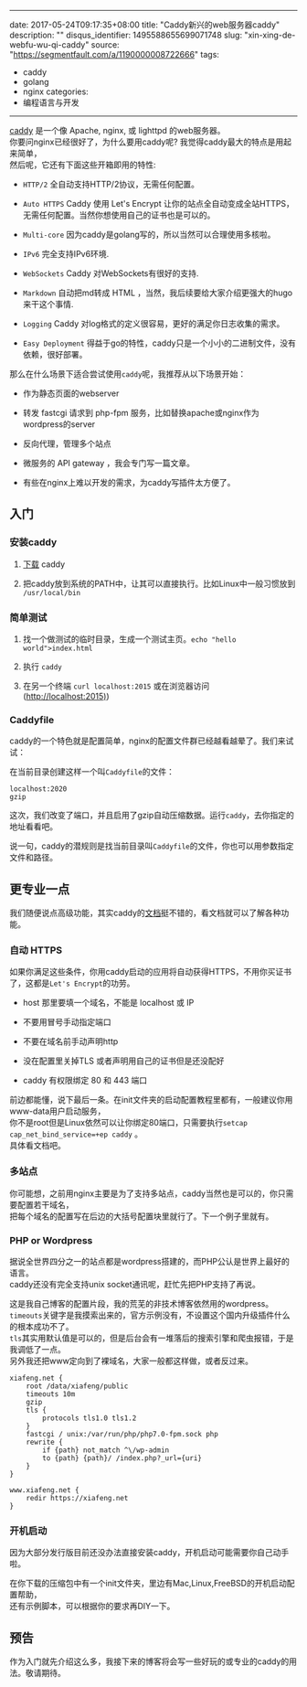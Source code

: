 
---
date: 2017-05-24T09:17:35+08:00
title: "Caddy新兴的web服务器caddy"
description: ""
disqus_identifier: 1495588655699071748
slug: "xin-xing-de-webfu-wu-qi-caddy"
source: "https://segmentfault.com/a/1190000008722666"
tags: 
- caddy 
- golang 
- nginx 
categories:
- 编程语言与开发
---

[caddy](https://caddyserver.com/) 是一个像 Apache, nginx, 或 lighttpd
的web服务器。\
你要问nginx已经很好了，为什么要用caddy呢?
我觉得caddy最大的特点是用起来简单，\
然后呢，它还有下面这些开箱即用的特性:

-   `HTTP/2` 全自动支持HTTP/2协议，无需任何配置。

-   `Auto HTTPS` Caddy 使用 Let's Encrypt
    让你的站点全自动变成全站HTTPS，无需任何配置。当然你想使用自己的证书也是可以的。

-   `Multi-core` 因为caddy是golang写的，所以当然可以合理使用多核啦。

-   `IPv6` 完全支持IPv6环境.

-   `WebSockets` Caddy 对WebSockets有很好的支持.

-   `Markdown` 自动把md转成 HTML
    ，当然，我后续要给大家介绍更强大的hugo来干这个事情.

-   `Logging` Caddy 对log格式的定义很容易，更好的满足你日志收集的需求。

-   `Easy Deployment`
    得益于go的特性，caddy只是一个小小的二进制文件，没有依赖，很好部署。

那么在什么场景下适合尝试使用`caddy`呢，我推荐从以下场景开始：

-   作为静态页面的webserver

-   转发 fastcgi 请求到 php-fpm
    服务，比如替换apache或nginx作为wordpress的server

-   反向代理，管理多个站点

-   微服务的 API gateway ，我会专门写一篇文章。

-   有些在nginx上难以开发的需求，为caddy写插件太方便了。

入门
----

### 安装caddy

1.  [下载](https://caddyserver.com/download) caddy

2.  把caddy放到系统的PATH中，让其可以直接执行。比如Linux中一般习惯放到
    `/usr/local/bin`

### 简单测试

1.  找一个做测试的临时目录，生成一个测试主页。`echo "hello world">index.html`

2.  执行 `caddy`

3.  在另一个终端 `curl localhost:2015` 或在浏览器访问
    ([http://localhost:2015)](http://localhost:2015))

### Caddyfile

caddy的一个特色就是配置简单，nginx的配置文件群已经越看越晕了。我们来试试：

在当前目录创建这样一个叫`Caddyfile`的文件：

    localhost:2020
    gzip

这次，我们改变了端口，并且启用了gzip自动压缩数据。运行`caddy`，去你指定的地址看看吧。

说一句，caddy的潜规则是找当前目录叫`Caddyfile`的文件，你也可以用参数指定文件和路径。

更专业一点
----------

我们随便说点高级功能，其实caddy的[文档](https://caddyserver.com/docs)挺不错的，看文档就可以了解各种功能。

### 自动 HTTPS

如果你满足这些条件，你用caddy启动的应用将自动获得HTTPS，不用你买证书了，这都是`Let's Encrypt`的功劳。

-   host 那里要填一个域名，不能是 localhost 或 IP

-   不要用冒号手动指定端口

-   不要在域名前手动声明http

-   没在配置里关掉TLS 或者声明用自己的证书但是还没配好

-   caddy 有权限绑定 80 和 443 端口

前边都能懂，说下最后一条。在init文件夹的启动配置教程里都有，一般建议你用www-data用户启动服务，\
你不是root但是Linux依然可以让你绑定80端口，只需要执行`setcap cap_net_bind_service=+ep caddy`
。\
具体看文档吧。

### 多站点

你可能想，之前用nginx主要是为了支持多站点，caddy当然也是可以的，你只需要配置若干域名，\
把每个域名的配置写在后边的大括号配置块里就行了。下一个例子里就有。

### PHP or Wordpress

据说全世界四分之一的站点都是wordpress搭建的，而PHP公认是世界上最好的语言。\
caddy还没有完全支持unix socket通讯呢，赶忙先把PHP支持了再说。

这是我自己博客的配置片段，我的荒芜的非技术博客依然用的wordpress。\
`timeouts`关键字是我摸索出来的，官方示例没有，不设置这个国内升级插件什么的根本成功不了。\
`tls`其实用默认值是可以的，但是后台会有一堆落后的搜索引擎和爬虫报错，于是我调低了一点。\
另外我还把www定向到了裸域名，大家一般都这样做，或者反过来。

    xiafeng.net {
        root /data/xiafeng/public
        timeouts 10m
        gzip
        tls {
            protocols tls1.0 tls1.2
        }
        fastcgi / unix:/var/run/php/php7.0-fpm.sock php
        rewrite {
            if {path} not_match ^\/wp-admin
            to {path} {path}/ /index.php?_url={uri}
        }
    }

    www.xiafeng.net {
        redir https://xiafeng.net
    }

### 开机启动

因为大部分发行版目前还没办法直接安装caddy，开机启动可能需要你自己动手啦。

在你下载的压缩包中有一个init文件夹，里边有Mac,Linux,FreeBSD的开机启动配置帮助，\
还有示例脚本，可以根据你的要求再DIY一下。

预告
----

作为入门就先介绍这么多，我接下来的博客将会写一些好玩的或专业的caddy的用法。敬请期待。

